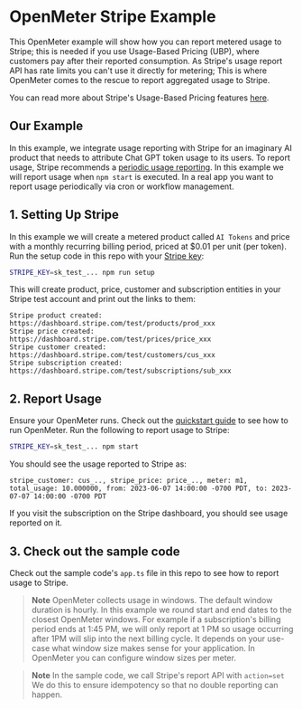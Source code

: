 # OpenMeter Stripe Example

This OpenMeter example will show how you can report metered usage to Stripe; this is needed if you use Usage-Based Pricing (UBP), where customers pay after their reported consumption.
As Stripe's usage report API has rate limits you can't use it directly for metering; This is where OpenMeter comes to the rescue to report aggregated usage to Stripe.

You can read more about Stripe's Usage-Based Pricing features [here](https://stripe.com/docs/products-prices/pricing-models#usage-based-pricing).

## Our Example

In this example, we integrate usage reporting with Stripe for an imaginary AI product that needs to attribute Chat GPT token usage to its users.
To report usage, Stripe recommends a [periodic usage reporting](https://stripe.com/docs/billing/subscriptions/usage-based#report).
In this example we will report usage when `npm start` is executed. In a real app you want to report usage periodically via cron or workflow management.

## 1. Setting Up Stripe

In this example we will create a metered product called `AI Tokens` and price with a monthly recurring billing period, priced at $0.01 per unit (per token).
Run the setup code in this repo with your [Stripe key](https://dashboard.stripe.com/test/apikeys):

```sh
STRIPE_KEY=sk_test_... npm run setup
```

This will create product, price, customer and subscription entities in your Stripe test account and print out the links to them:

```text
Stripe product created: https://dashboard.stripe.com/test/products/prod_xxx
Stripe price created: https://dashboard.stripe.com/test/prices/price_xxx
Stripe customer created: https://dashboard.stripe.com/test/customers/cus_xxx
Stripe subscription created: https://dashboard.stripe.com/test/subscriptions/sub_xxx
```

## 2. Report Usage

Ensure your OpenMeter runs. Check out the [quickstart guide](/quickstart) to see how to run OpenMeter.
Run the following to report usage to Stripe:

```sh
STRIPE_KEY=sk_test_... npm start
```

You should see the usage reported to Stripe as:

```text
stripe_customer: cus_.., stripe_price: price_.., meter: m1, total_usage: 10.000000, from: 2023-06-07 14:00:00 -0700 PDT, to: 2023-07-07 14:00:00 -0700 PDT
```

If you visit the subscription on the Stripe dashboard, you should see usage reported on it.

## 3. Check out the sample code

Check out the sample code's `app.ts` file in this repo to see how to report usage to Stripe.

> **Note** OpenMeter collects usage in windows. The default window duration is hourly. In this example we round start and end dates to the closest OpenMeter windows.
> For example if a subscription's billing period ends at 1:45 PM, we will only report at 1 PM so usage occurring after 1PM will slip into the next billing cycle.
> It depends on your use-case what window size makes sense for your application. In OpenMeter you can configure window sizes per meter.

> **Note** In the sample code, we call Stripe's report API with `action=set` We do this to ensure idempotency so that no double reporting can happen.
